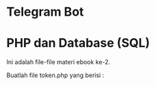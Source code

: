 # Telegram Bot
# PHP dan Database (SQL)

Ini adalah file-file materi ebook ke-2.

Buatlah file token.php yang berisi :
  <?php
  $token = 'isitokenbotmu';

Jalankan bot:
  php diary.php
  
Diskusi : @botphp

bang Hasan
Telegram dan Twitter @hasanudinhs
Email dan Facebook: banghasan
